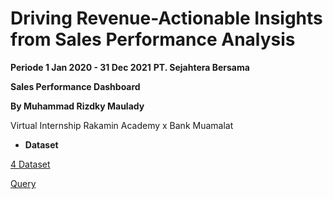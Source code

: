 # **Driving Revenue-Actionable Insights from Sales Performance Analysis**
**Periode 1 Jan 2020 - 31 Dec 2021** 
**PT. Sejahtera Bersama**

**Sales Performance Dashboard**

**By Muhammad Rizdky Maulady**

Virtual Internship Rakamin Academy x Bank Muamalat

-   **Dataset**

[4 Dataset](https://github.com/rizdkymaul/Telecommunication-Customers-Churn-Prediction/blob/main/Telecom_Customers_Churn.csv "Telecommunication Customer")

[Query](https://github.com/rizdkymaul/Telecommunication-Customers-Churn-Prediction/blob/main/Telecom_Customers_Churn.csv "Telecommunication Customer")

